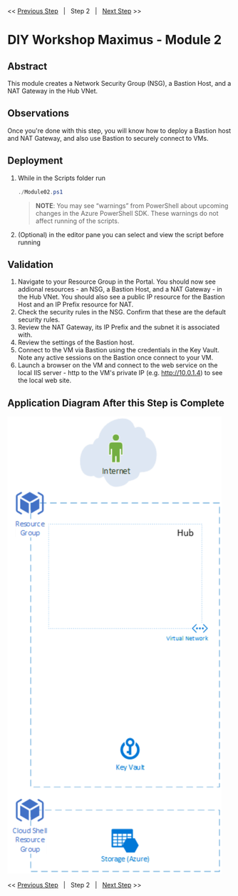 << [Previous Step][Prev]&nbsp;&nbsp;&nbsp;|&nbsp;&nbsp;&nbsp;Step 2&nbsp;&nbsp;&nbsp;|&nbsp;&nbsp;&nbsp;[Next Step][Next] >> 

# DIY Workshop Maximus - Module 2

## Abstract
This module creates a Network Security Group (NSG), a Bastion Host, and a NAT Gateway in the Hub VNet.

## Observations
Once you're done with this step, you will know how to deploy a Bastion host and NAT Gateway, and also use Bastion to securely connect to VMs.

## Deployment
1. While in the Scripts folder run
   ```powershell
   ./Module02.ps1
   ```
   > **NOTE**: You may see “warnings” from PowerShell about upcoming changes in the Azure PowerShell SDK. These warnings do not affect running of the scripts.

2. (Optional) in the editor pane you can select and view the script before running

## Validation
1. Navigate to your Resource Group in the Portal. You should now see addional resources - an NSG, a Bastion Host, and a NAT Gateway - in the Hub VNet. You should also see a public IP resource for the Bastion Host and an IP Prefix resource for NAT. 
2. Check the security rules in the NSG. Confirm that these are the default security rules.
3. Review the NAT Gateway, its IP Prefix and the subnet it is associated with.
4. Review the settings of the Bastion host.
5. Connect to the VM via Bastion using the credentials in the Key Vault. Note any active sessions on the Bastion once connect to your VM.
6. Launch a browser on the VM and connect to the web service on the local IIS server - http to the VM's private IP (e.g. http://10.0.1.4) to see the local web site.



## Application Diagram After this Step is Complete
[![1]][1]

<< [Previous Step][Prev]&nbsp;&nbsp;&nbsp;|&nbsp;&nbsp;&nbsp;Step 2&nbsp;&nbsp;&nbsp;|&nbsp;&nbsp;&nbsp;[Next Step][Next] >> 

<!--Link References-->
[Prev]: ./Module01.md
[Next]: ./Module03.md

<!--Image References-->
[1]: ./Media/Step2.svg "As built diagram for step 2" 
